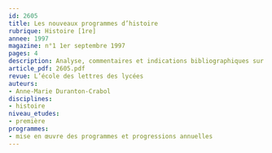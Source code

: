 ```yaml
---
id: 2605
title: Les nouveaux programmes d’histoire
rubrique: Histoire [1re]
annee: 1997
magazine: n°1 1er septembre 1997
pages: 4
description: Analyse, commentaires et indications bibliographiques sur ces programmes…
article_pdf: 2605.pdf
revue: L’école des lettres des lycées
auteurs:
- Anne-Marie Duranton-Crabol
disciplines:
- histoire
niveau_etudes:
- première
programmes:
- mise en œuvre des programmes et progressions annuelles
---
```

